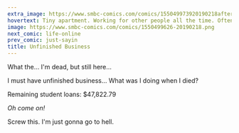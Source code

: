 ```yaml
---
extra_image: https://www.smbc-comics.com/comics/155049973920190218after.png
hovertext: Tiny apartment. Working for other people all the time. Often cold and malicious. My God... this is where genies come from.
image: https://www.smbc-comics.com/comics/1550499626-20190218.png
next_comic: life-online
prev_comic: just-sayin
title: Unfinished Business
---
```


What the… I'm dead, but still here…

I must have unfinished business… What was I doing when I died?

Remaining student loans: $47,822.79

*Oh come on!*

Screw this. I'm just gonna go to hell.
